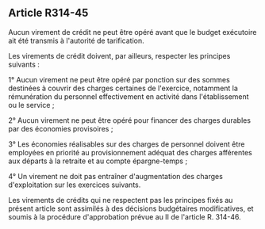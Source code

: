 ## Article R314-45

Aucun virement de crédit ne peut être opéré avant que le budget exécutoire ait été transmis à l'autorité de
tarification.

Les virements de crédit doivent, par ailleurs, respecter les principes suivants :

1° Aucun virement ne peut être opéré par ponction sur des sommes destinées à couvrir des charges certaines
de l'exercice, notamment la rémunération du personnel effectivement en activité dans l'établissement ou le
service ;

2° Aucun virement ne peut être opéré pour financer des charges durables par des économies provisoires ;

3° Les économies réalisables sur des charges de personnel doivent être employées en priorité au
provisionnement adéquat des charges afférentes aux départs à la retraite et au compte épargne-temps ;

4° Un virement ne doit pas entraîner d'augmentation des charges d'exploitation sur les exercices suivants.

Les virements de crédits qui ne respectent pas les principes fixés au présent article sont assimilés à des
décisions budgétaires modificatives, et soumis à la procédure d'approbation prévue au II de l'article R.
314-46.

